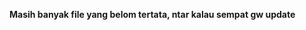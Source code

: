 <p><b>Masih banyak file yang belom tertata, ntar kalau sempat gw update</p></b>

<p Belom sempat buat readme, kalo mau tanya tanya langsung ke nomer wa https://wa.me/6285233047094</p>
